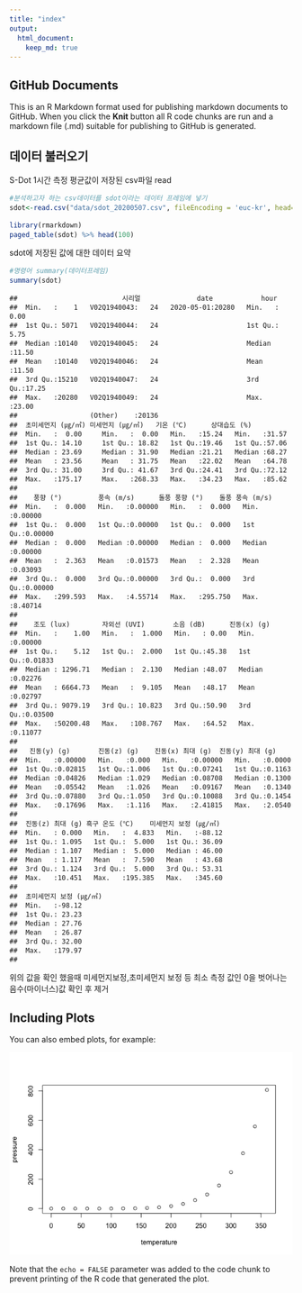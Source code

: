 ```yaml
---
title: "index"
output: 
  html_document:
    keep_md: true
---
```





## GitHub Documents

This is an R Markdown format used for publishing markdown documents to GitHub. When you click the **Knit** button all R code chunks are run and a markdown file (.md) suitable for publishing to GitHub is generated.

## 데이터 불러오기

S-Dot 1시간 측정 평균값이 저장된 csv파일 read

```r
#분석하고자 하는 csv데이터를 sdot이라는 데이터 프레임에 넣기 
sdot<-read.csv("data/sdot_20200507.csv", fileEncoding = 'euc-kr', head=TRUE, check.names=FALSE) 
```



```r
library(rmarkdown)
paged_table(sdot) %>% head(100)
```

<div data-pagedtable="false">
  <script data-pagedtable-source type="application/json">
{"columns":[{"label":[""],"name":["_rn_"],"type":[""],"align":["left"]},{"label":[""],"name":[1],"type":["int"],"align":["right"]},{"label":["시리얼"],"name":[2],"type":["fctr"],"align":["left"]},{"label":["date"],"name":[3],"type":["fctr"],"align":["left"]},{"label":["hour"],"name":[4],"type":["int"],"align":["right"]},{"label":["초미세먼지 (㎍/㎥)"],"name":[5],"type":["dbl"],"align":["right"]},{"label":["미세먼지 (㎍/㎥)"],"name":[6],"type":["dbl"],"align":["right"]},{"label":["기온 (℃)"],"name":[7],"type":["dbl"],"align":["right"]},{"label":["상대습도 (%)"],"name":[8],"type":["dbl"],"align":["right"]},{"label":["풍향 (°)"],"name":[9],"type":["dbl"],"align":["right"]},{"label":["풍속 (m/s)"],"name":[10],"type":["dbl"],"align":["right"]},{"label":["돌풍 풍향 (°)"],"name":[11],"type":["dbl"],"align":["right"]},{"label":["돌풍 풍속 (m/s)"],"name":[12],"type":["dbl"],"align":["right"]},{"label":["조도 (lux)"],"name":[13],"type":["dbl"],"align":["right"]},{"label":["자외선 (UVI)"],"name":[14],"type":["dbl"],"align":["right"]},{"label":["소음 (dB)"],"name":[15],"type":["dbl"],"align":["right"]},{"label":["진동(x) (g)"],"name":[16],"type":["dbl"],"align":["right"]},{"label":["진동(y) (g)"],"name":[17],"type":["dbl"],"align":["right"]},{"label":["진동(z) (g)"],"name":[18],"type":["dbl"],"align":["right"]},{"label":["진동(x) 최대 (g)"],"name":[19],"type":["dbl"],"align":["right"]},{"label":["진동(y) 최대 (g)"],"name":[20],"type":["dbl"],"align":["right"]},{"label":["진동(z) 최대 (g)"],"name":[21],"type":["dbl"],"align":["right"]},{"label":["흑구 온도 (℃)"],"name":[22],"type":["dbl"],"align":["right"]},{"label":["미세먼지 보정 (㎍/㎥)"],"name":[23],"type":["dbl"],"align":["right"]},{"label":["초미세먼지 보정 (㎍/㎥)"],"name":[24],"type":["dbl"],"align":["right"]}],"data":[{"1":"1","2":"V02Q1940043","3":"2020-05-01","4":"0","5":"7.90000000","6":"12.13333333","7":"19.39664","8":"70.70000","9":"0","10":"0","11":"0","12":"0","13":"2.000000","14":"2.000000","15":"43.86667","16":"0.01100000","17":"0.04700000","18":"1.0283333","19":"0.07466667","20":"0.11833333","21":"1.097667","22":"5","23":"24.26666667","24":"15.80000000","_rn_":"1"},{"1":"2","2":"V02Q1940043","3":"2020-05-01","4":"1","5":"9.42857143","6":"13.96428571","7":"19.23566","8":"71.64286","9":"0","10":"0","11":"0","12":"0","13":"2.000000","14":"2.000000","15":"43.75000","16":"0.01142857","17":"0.04571429","18":"1.0289286","19":"0.07035714","20":"0.11321429","21":"1.095714","22":"5","23":"27.92857143","24":"18.85714286","_rn_":"2"},{"1":"3","2":"V02Q1940043","3":"2020-05-01","4":"2","5":"9.16666667","6":"13.91666667","7":"18.87496","8":"72.87500","9":"0","10":"0","11":"0","12":"0","13":"2.000000","14":"2.000000","15":"43.87500","16":"0.01166667","17":"0.04625000","18":"1.0283333","19":"0.07083333","20":"0.11416667","21":"1.090000","22":"5","23":"27.83333333","24":"18.33333333","_rn_":"3"},{"1":"4","2":"V02Q1940043","3":"2020-05-01","4":"3","5":"8.25925926","6":"12.18518519","7":"18.99256","8":"72.51852","9":"0","10":"0","11":"0","12":"0","13":"2.000000","14":"2.000000","15":"43.62963","16":"0.01296296","17":"0.04555556","18":"1.0274074","19":"0.07185185","20":"0.11037037","21":"1.096667","22":"5","23":"24.37037037","24":"16.51851852","_rn_":"4"},{"1":"5","2":"V02Q1940043","3":"2020-05-01","4":"4","5":"8.70833333","6":"13.00000000","7":"19.07076","8":"72.00000","9":"0","10":"0","11":"0","12":"0","13":"2.000000","14":"2.000000","15":"43.87500","16":"0.01083333","17":"0.04416667","18":"1.0254167","19":"0.07000000","20":"0.10416667","21":"1.093750","22":"5","23":"26.00000000","24":"17.41666667","_rn_":"5"},{"1":"6","2":"V02Q1940043","3":"2020-05-01","4":"5","5":"8.96000000","6":"13.28000000","7":"17.53595","8":"67.00000","9":"0","10":"0","11":"0","12":"0","13":"35.240000","14":"2.000000","15":"40.72000","16":"0.01000000","17":"0.04160000","18":"0.9456000","19":"0.06360000","20":"0.09800000","21":"1.007200","22":"5","23":"26.56000000","24":"17.92000000","_rn_":"6"},{"1":"7","2":"V02Q1940043","3":"2020-05-01","4":"6","5":"8.65217391","6":"13.26086957","7":"19.16950","8":"73.04348","9":"0","10":"0","11":"0","12":"0","13":"968.000000","14":"2.000000","15":"44.91304","16":"0.01130435","17":"0.04652174","18":"1.0282609","19":"0.07521739","20":"0.10695652","21":"1.097826","22":"5","23":"26.52173913","24":"17.30434783","_rn_":"7"},{"1":"8","2":"V02Q1940043","3":"2020-05-01","4":"7","5":"8.82608696","6":"13.65217391","7":"19.39994","8":"73.13043","9":"0","10":"0","11":"0","12":"0","13":"2964.260870","14":"3.217391","15":"44.60870","16":"0.01086957","17":"0.04782609","18":"1.0291304","19":"0.07565217","20":"0.10478261","21":"1.094783","22":"5","23":"27.30434783","24":"17.65217391","_rn_":"8"},{"1":"9","2":"V02Q1940043","3":"2020-05-01","4":"8","5":"9.12000000","6":"14.04000000","7":"20.27196","8":"69.80000","9":"0","10":"0","11":"0","12":"0","13":"4823.880000","14":"5.040000","15":"44.68000","16":"0.01160000","17":"0.04600000","18":"1.0268000","19":"0.07560000","20":"0.10640000","21":"1.097200","22":"5","23":"28.08000000","24":"18.24000000","_rn_":"9"},{"1":"10","2":"V02Q1940043","3":"2020-05-01","4":"9","5":"10.14285714","6":"15.75000000","7":"21.27496","8":"65.39286","9":"0","10":"0","11":"0","12":"0","13":"7086.500000","14":"8.214286","15":"44.60714","16":"0.01107143","17":"0.04928571","18":"1.0267857","19":"0.06535714","20":"0.10750000","21":"1.092857","22":"5","23":"31.50000000","24":"20.28571429","_rn_":"10"},{"1":"11","2":"V02Q1940043","3":"2020-05-01","4":"10","5":"10.64285714","6":"17.21428571","7":"22.20713","8":"62.14286","9":"0","10":"0","11":"0","12":"0","13":"7996.642857","14":"10.428571","15":"44.53571","16":"0.01035714","17":"0.05035714","18":"1.0278571","19":"0.06464286","20":"0.11071429","21":"1.093571","22":"5","23":"34.42857143","24":"21.28571429","_rn_":"11"},{"1":"12","2":"V02Q1940043","3":"2020-05-01","4":"11","5":"10.50000000","6":"16.70833333","7":"23.25829","8":"58.83333","9":"0","10":"0","11":"0","12":"0","13":"11647.166667","14":"15.333333","15":"43.33333","16":"0.01000000","17":"0.04791667","18":"0.9854167","19":"0.06041667","20":"0.10166667","21":"1.048333","22":"5","23":"33.41666667","24":"21.00000000","_rn_":"12"},{"1":"13","2":"V02Q1940043","3":"2020-05-01","4":"12","5":"10.70833333","6":"17.79166667","7":"25.97911","8":"51.12500","9":"0","10":"0","11":"0","12":"0","13":"28749.916667","14":"31.416667","15":"44.62500","16":"0.01000000","17":"0.05333333","18":"1.0229167","19":"0.06291667","20":"0.10666667","21":"1.089583","22":"5","23":"35.58333333","24":"21.41666667","_rn_":"13"},{"1":"14","2":"V02Q1940043","3":"2020-05-01","4":"13","5":"9.76000000","6":"17.20000000","7":"28.11196","8":"46.80000","9":"0","10":"0","11":"0","12":"0","13":"38630.960000","14":"34.600000","15":"48.04000","16":"0.01520000","17":"0.05320000","18":"1.0212000","19":"0.07600000","20":"0.11760000","21":"1.088000","22":"5","23":"34.40000000","24":"19.52000000","_rn_":"14"},{"1":"15","2":"V02Q1940043","3":"2020-05-01","4":"14","5":"8.07142857","6":"14.60714286","7":"28.82496","8":"46.03571","9":"0","10":"0","11":"0","12":"0","13":"30213.571429","14":"32.357143","15":"48.39286","16":"0.01321429","17":"0.05428571","18":"1.0214286","19":"0.07178571","20":"0.10892857","21":"1.092500","22":"5","23":"29.21428571","24":"16.14285714","_rn_":"15"},{"1":"16","2":"V02Q1940043","3":"2020-05-01","4":"15","5":"8.58333333","6":"15.37500000","7":"28.65412","8":"47.37500","9":"0","10":"0","11":"0","12":"0","13":"17336.125000","14":"19.333333","15":"48.29167","16":"0.01375000","17":"0.05416667","18":"1.0204167","19":"0.07083333","20":"0.11541667","21":"1.097500","22":"5","23":"30.75000000","24":"17.16666667","_rn_":"16"},{"1":"17","2":"V02Q1940043","3":"2020-05-01","4":"16","5":"9.30769231","6":"16.34615385","7":"28.19995","8":"48.96154","9":"0","10":"0","11":"0","12":"0","13":"11552.192308","14":"11.384615","15":"47.92308","16":"0.01269231","17":"0.05115385","18":"1.0203846","19":"0.07192308","20":"0.10692308","21":"1.096154","22":"5","23":"32.69230769","24":"18.61538462","_rn_":"17"},{"1":"18","2":"V02Q1940043","3":"2020-05-01","4":"17","5":"8.96428571","6":"15.60714286","7":"24.07496","8":"52.10714","9":"0","10":"0","11":"0","12":"0","13":"3927.571429","14":"4.500000","15":"44.64286","16":"0.01607143","17":"0.04928571","18":"0.9507143","19":"0.06678571","20":"0.11285714","21":"1.011786","22":"5","23":"31.21428571","24":"17.92857143","_rn_":"18"},{"1":"19","2":"V02Q1940043","3":"2020-05-01","4":"18","5":"9.11538462","6":"15.30769231","7":"23.72303","8":"64.65385","9":"0","10":"0","11":"0","12":"0","13":"1668.846154","14":"2.346154","15":"48.42308","16":"0.01346154","17":"0.05000000","18":"1.0238462","19":"0.07692308","20":"0.11461538","21":"1.101154","22":"5","23":"30.61538462","24":"18.23076923","_rn_":"19"},{"1":"20","2":"V02Q1940043","3":"2020-05-01","4":"19","5":"8.72000000","6":"13.52000000","7":"22.20797","8":"69.68000","9":"0","10":"0","11":"0","12":"0","13":"160.600000","14":"2.000000","15":"48.60000","16":"0.01400000","17":"0.04920000","18":"1.0252000","19":"0.07160000","20":"0.11000000","21":"1.095600","22":"5","23":"27.04000000","24":"17.44000000","_rn_":"20"},{"1":"21","2":"V02Q1940043","3":"2020-05-01","4":"20","5":"8.48000000","6":"12.88000000","7":"21.60396","8":"72.24000","9":"0","10":"0","11":"0","12":"0","13":"2.000000","14":"2.000000","15":"45.48000","16":"0.01160000","17":"0.04800000","18":"1.0260000","19":"0.07120000","20":"0.11120000","21":"1.100000","22":"5","23":"25.76000000","24":"16.96000000","_rn_":"21"},{"1":"22","2":"V02Q1940043","3":"2020-05-01","4":"21","5":"9.22727273","6":"13.81818182","7":"21.29538","8":"74.13636","9":"0","10":"0","11":"0","12":"0","13":"2.000000","14":"2.000000","15":"45.90909","16":"0.01000000","17":"0.04909091","18":"1.0272727","19":"0.06954545","20":"0.10636364","21":"1.096818","22":"5","23":"27.63636364","24":"18.45454545","_rn_":"22"},{"1":"23","2":"V02Q1940043","3":"2020-05-01","4":"22","5":"10.34615385","6":"15.34615385","7":"20.93453","8":"76.03846","9":"0","10":"0","11":"0","12":"0","13":"2.000000","14":"2.000000","15":"45.15385","16":"0.01038462","17":"0.04692308","18":"1.0238462","19":"0.07192308","20":"0.10346154","21":"1.097692","22":"5","23":"30.69230769","24":"20.69230769","_rn_":"23"},{"1":"24","2":"V02Q1940043","3":"2020-05-01","4":"23","5":"12.86956522","6":"19.21739130","7":"20.89562","8":"75.78261","9":"0","10":"0","11":"0","12":"0","13":"2.000000","14":"2.000000","15":"44.47826","16":"0.01000000","17":"0.04739130","18":"1.0265217","19":"0.06608696","20":"0.11130435","21":"1.095217","22":"5","23":"38.43478261","24":"25.73913043","_rn_":"24"},{"1":"25","2":"V02Q1940044","3":"2020-05-01","4":"0","5":"10.26923077","6":"12.57692308","7":"19.42691","8":"70.50000","9":"0","10":"0","11":"0","12":"0","13":"9.769231","14":"2.000000","15":"50.11538","16":"0.02000000","17":"0.04461538","18":"1.0288462","19":"0.07769231","20":"0.10307692","21":"1.116154","22":"5","23":"12.57692308","24":"10.26923077","_rn_":"25"},{"1":"26","2":"V02Q1940044","3":"2020-05-01","4":"1","5":"13.24000000","6":"16.36000000","7":"19.29598","8":"71.00000","9":"0","10":"0","11":"0","12":"0","13":"9.000000","14":"2.000000","15":"49.48000","16":"0.02000000","17":"0.04640000","18":"1.0296000","19":"0.08240000","20":"0.11520000","21":"1.119600","22":"5","23":"16.36000000","24":"13.24000000","_rn_":"26"},{"1":"27","2":"V02Q1940044","3":"2020-05-01","4":"2","5":"11.52000000","6":"13.96000000","7":"18.74795","8":"72.60000","9":"0","10":"0","11":"0","12":"0","13":"9.000000","14":"2.000000","15":"49.16000","16":"0.02000000","17":"0.04560000","18":"1.0292000","19":"0.08280000","20":"0.10680000","21":"1.110800","22":"5","23":"13.96000000","24":"11.52000000","_rn_":"27"},{"1":"28","2":"V02Q1940044","3":"2020-05-01","4":"3","5":"10.64285714","6":"12.89285714","7":"19.02496","8":"71.75000","9":"0","10":"0","11":"0","12":"0","13":"9.000000","14":"2.000000","15":"48.10714","16":"0.02000000","17":"0.04500000","18":"1.0289286","19":"0.07892857","20":"0.10321429","21":"1.118929","22":"5","23":"12.89285714","24":"10.64285714","_rn_":"28"},{"1":"29","2":"V02Q1940044","3":"2020-05-01","4":"4","5":"11.35714286","6":"13.71428571","7":"19.34283","8":"70.78571","9":"0","10":"0","11":"0","12":"0","13":"9.000000","14":"2.000000","15":"49.28571","16":"0.02000000","17":"0.04678571","18":"1.0282143","19":"0.07750000","20":"0.11500000","21":"1.122500","22":"5","23":"13.71428571","24":"11.35714286","_rn_":"29"},{"1":"30","2":"V02Q1940044","3":"2020-05-01","4":"5","5":"12.10000000","6":"15.00000000","7":"19.31661","8":"71.20000","9":"0","10":"0","11":"0","12":"0","13":"50.666667","14":"2.000000","15":"48.16667","16":"0.02000000","17":"0.04566667","18":"1.0276667","19":"0.08300000","20":"0.10933333","21":"1.128667","22":"5","23":"15.00000000","24":"12.10000000","_rn_":"30"},{"1":"31","2":"V02Q1940044","3":"2020-05-01","4":"6","5":"11.00000000","6":"13.37037037","7":"19.37775","8":"71.62963","9":"0","10":"0","11":"0","12":"0","13":"1351.666667","14":"2.111111","15":"48.66667","16":"0.02000000","17":"0.04703704","18":"1.0300000","19":"0.07740741","20":"0.10666667","21":"1.112963","22":"5","23":"13.37037037","24":"11.00000000","_rn_":"31"},{"1":"32","2":"V02Q1940044","3":"2020-05-01","4":"7","5":"10.56521739","6":"13.21739130","7":"19.65212","8":"71.43478","9":"0","10":"0","11":"0","12":"0","13":"3978.869565","14":"3.565217","15":"49.21739","16":"0.02000000","17":"0.04782609","18":"1.0260870","19":"0.07695652","20":"0.11478261","21":"1.119565","22":"5","23":"13.21739130","24":"10.56521739","_rn_":"32"},{"1":"33","2":"V02Q1940044","3":"2020-05-01","4":"8","5":"11.23076923","6":"13.73076923","7":"20.24610","8":"69.34615","9":"0","10":"0","11":"0","12":"0","13":"6349.807692","14":"5.615385","15":"49.38462","16":"0.01961538","17":"0.04884615","18":"1.0265385","19":"0.07346154","20":"0.10769231","21":"1.106154","22":"5","23":"13.73076923","24":"11.23076923","_rn_":"33"},{"1":"34","2":"V02Q1940044","3":"2020-05-01","4":"9","5":"12.81481481","6":"16.18518519","7":"21.21479","8":"64.66667","9":"0","10":"0","11":"0","12":"0","13":"9551.629630","14":"9.740741","15":"50.07407","16":"0.01962963","17":"0.04740741","18":"1.0229630","19":"0.07962963","20":"0.11111111","21":"1.106296","22":"5","23":"16.18518519","24":"12.81481481","_rn_":"34"},{"1":"35","2":"V02Q1940044","3":"2020-05-01","4":"10","5":"13.47619048","6":"16.80952381","7":"22.29996","8":"61.28571","9":"0","10":"0","11":"0","12":"0","13":"11320.476190","14":"12.761905","15":"51.28571","16":"0.01952381","17":"0.04619048","18":"1.0223810","19":"0.07380952","20":"0.10666667","21":"1.103810","22":"5","23":"16.80952381","24":"13.47619048","_rn_":"35"},{"1":"36","2":"V02Q1940044","3":"2020-05-01","4":"11","5":"12.95454545","6":"16.31818182","7":"23.44543","8":"57.63636","9":"0","10":"0","11":"0","12":"0","13":"16130.545455","14":"19.681818","15":"51.04545","16":"0.01954545","17":"0.04818182","18":"1.0218182","19":"0.07318182","20":"0.10727273","21":"1.120000","22":"5","23":"16.31818182","24":"12.95454545","_rn_":"36"},{"1":"37","2":"V02Q1940044","3":"2020-05-01","4":"12","5":"13.15384615","6":"16.92307692","7":"25.00765","8":"53.30769","9":"0","10":"0","11":"0","12":"0","13":"24890.384615","14":"31.615385","15":"51.61538","16":"0.01846154","17":"0.05000000","18":"1.0200000","19":"0.07230769","20":"0.10461538","21":"1.123077","22":"5","23":"16.92307692","24":"13.15384615","_rn_":"37"},{"1":"38","2":"V02Q1940044","3":"2020-05-01","4":"13","5":"13.04000000","6":"17.20000000","7":"26.83994","8":"49.80000","9":"0","10":"0","11":"0","12":"0","13":"19414.920000","14":"27.440000","15":"51.12000","16":"0.01800000","17":"0.05000000","18":"1.0192000","19":"0.07320000","20":"0.10440000","21":"1.106000","22":"5","23":"17.20000000","24":"13.04000000","_rn_":"38"},{"1":"39","2":"V02Q1940044","3":"2020-05-01","4":"14","5":"12.13636364","6":"16.22727273","7":"26.83631","8":"51.13636","9":"0","10":"0","11":"0","12":"0","13":"9609.409091","14":"16.590909","15":"52.54545","16":"0.01772727","17":"0.04909091","18":"1.0200000","19":"0.07136364","20":"0.11272727","21":"1.116818","22":"5","23":"16.22727273","24":"12.13636364","_rn_":"39"},{"1":"40","2":"V02Q1940044","3":"2020-05-01","4":"15","5":"11.89473684","6":"15.68421053","7":"26.33154","8":"53.73684","9":"0","10":"0","11":"0","12":"0","13":"7594.105263","14":"11.894737","15":"51.57895","16":"0.01842105","17":"0.04789474","18":"1.0210526","19":"0.07210526","20":"0.10315789","21":"1.123684","22":"5","23":"15.68421053","24":"11.89473684","_rn_":"40"},{"1":"41","2":"V02Q1940044","3":"2020-05-01","4":"16","5":"12.76923077","6":"16.84615385","7":"24.93073","8":"53.07692","9":"0","10":"0","11":"0","12":"0","13":"5960.961538","14":"8.000000","15":"49.42308","16":"0.01846154","17":"0.04346154","18":"0.9803846","19":"0.06500000","20":"0.10423077","21":"1.061923","22":"5","23":"16.84615385","24":"12.76923077","_rn_":"41"},{"1":"42","2":"V02Q1940044","3":"2020-05-01","4":"17","5":"11.86206897","6":"15.65517241","7":"25.17582","8":"58.37931","9":"0","10":"0","11":"0","12":"0","13":"4473.620690","14":"4.724138","15":"51.13793","16":"0.01862069","17":"0.04586207","18":"1.0206897","19":"0.06896552","20":"0.10344828","21":"1.118966","22":"5","23":"15.65517241","24":"11.86206897","_rn_":"42"},{"1":"43","2":"V02Q1940044","3":"2020-05-01","4":"18","5":"12.44000000","6":"15.64000000","7":"23.65197","8":"64.56000","9":"0","10":"0","11":"0","12":"0","13":"2024.480000","14":"2.320000","15":"51.80000","16":"0.01960000","17":"0.04680000","18":"1.0252000","19":"0.07840000","20":"0.10320000","21":"1.106400","22":"5","23":"15.64000000","24":"12.44000000","_rn_":"43"},{"1":"44","2":"V02Q1940044","3":"2020-05-01","4":"19","5":"11.57692308","6":"14.50000000","7":"22.29610","8":"69.00000","9":"0","10":"0","11":"0","12":"0","13":"185.807692","14":"2.000000","15":"51.46154","16":"0.02000000","17":"0.04653846","18":"1.0223077","19":"0.07653846","20":"0.11615385","21":"1.104615","22":"5","23":"14.50000000","24":"11.57692308","_rn_":"44"},{"1":"45","2":"V02Q1940044","3":"2020-05-01","4":"20","5":"10.82142857","6":"13.14285714","7":"21.55353","8":"72.25000","9":"0","10":"0","11":"0","12":"0","13":"12.000000","14":"2.000000","15":"50.21429","16":"0.01964286","17":"0.04892857","18":"1.0253571","19":"0.07821429","20":"0.11178571","21":"1.114286","22":"5","23":"13.14285714","24":"10.82142857","_rn_":"45"},{"1":"46","2":"V02Q1940044","3":"2020-05-01","4":"21","5":"11.78260870","6":"14.30434783","7":"21.29560","8":"73.86957","9":"0","10":"0","11":"0","12":"0","13":"10.956522","14":"2.000000","15":"48.69565","16":"0.02000000","17":"0.04826087","18":"1.0234783","19":"0.08000000","20":"0.10217391","21":"1.108696","22":"5","23":"14.30434783","24":"11.78260870","_rn_":"46"},{"1":"47","2":"V02Q1940044","3":"2020-05-01","4":"22","5":"13.03703704","6":"15.77777778","7":"21.02960","8":"75.18519","9":"0","10":"0","11":"0","12":"0","13":"10.518519","14":"2.000000","15":"48.37037","16":"0.02000000","17":"0.04814815","18":"1.0248148","19":"0.07814815","20":"0.10037037","21":"1.119259","22":"5","23":"15.77777778","24":"13.03703704","_rn_":"47"},{"1":"48","2":"V02Q1940044","3":"2020-05-01","4":"23","5":"16.46153846","6":"19.69230769","7":"20.84228","8":"75.53846","9":"0","10":"0","11":"0","12":"0","13":"9.269231","14":"2.000000","15":"49.19231","16":"0.02000000","17":"0.04884615","18":"1.0250000","19":"0.08615385","20":"0.09846154","21":"1.118462","22":"5","23":"19.69230769","24":"16.46153846","_rn_":"48"},{"1":"49","2":"V02Q1940045","3":"2020-05-01","4":"0","5":"10.57142857","6":"15.28571429","7":"18.86780","8":"72.96429","9":"0","10":"0","11":"0","12":"0","13":"2.178571","14":"2.000000","15":"51.67857","16":"0.04035714","17":"0.06821429","18":"1.0017857","19":"0.11214286","20":"0.13785714","21":"1.091071","22":"5","23":"15.28571429","24":"10.57142857","_rn_":"49"},{"1":"50","2":"V02Q1940045","3":"2020-05-01","4":"1","5":"12.85000000","6":"17.75000000","7":"18.88497","8":"72.90000","9":"0","10":"0","11":"0","12":"0","13":"2.000000","14":"2.000000","15":"50.85000","16":"0.03950000","17":"0.06900000","18":"1.0005000","19":"0.10550000","20":"0.14150000","21":"1.081000","22":"5","23":"17.75000000","24":"12.85000000","_rn_":"50"},{"1":"51","2":"V02Q1940045","3":"2020-05-01","4":"2","5":"12.32000000","6":"17.16000000","7":"18.51598","8":"74.00000","9":"0","10":"0","11":"0","12":"0","13":"2.000000","14":"2.000000","15":"49.84000","16":"0.04040000","17":"0.06920000","18":"1.0024000","19":"0.11200000","20":"0.14160000","21":"1.074800","22":"5","23":"17.16000000","24":"12.32000000","_rn_":"51"},{"1":"52","2":"V02Q1940045","3":"2020-05-01","4":"3","5":"11.03703704","6":"15.22222222","7":"17.97774","8":"70.70370","9":"0","10":"0","11":"0","12":"0","13":"1.962963","14":"2.000000","15":"48.40741","16":"0.03888889","17":"0.06629630","18":"0.9640741","19":"0.11370370","20":"0.13518519","21":"1.060000","22":"5","23":"-21.77777778","24":"-25.96296296","_rn_":"52"},{"1":"53","2":"V02Q1940045","3":"2020-05-01","4":"4","5":"11.84000000","6":"16.40000000","7":"18.70798","8":"73.40000","9":"0","10":"0","11":"0","12":"0","13":"2.000000","14":"2.000000","15":"50.24000","16":"0.04000000","17":"0.06920000","18":"1.0016000","19":"0.11520000","20":"0.14280000","21":"1.078400","22":"5","23":"16.40000000","24":"11.84000000","_rn_":"53"},{"1":"54","2":"V02Q1940045","3":"2020-05-01","4":"5","5":"12.12000000","6":"16.88000000","7":"19.09998","8":"72.52000","9":"0","10":"0","11":"0","12":"0","13":"39.760000","14":"2.000000","15":"51.64000","16":"0.03960000","17":"0.06960000","18":"1.0000000","19":"0.11240000","20":"0.13880000","21":"1.078400","22":"5","23":"16.88000000","24":"12.12000000","_rn_":"54"},{"1":"55","2":"V02Q1940045","3":"2020-05-01","4":"6","5":"15.17391304","6":"22.43478261","7":"19.28255","8":"72.56522","9":"0","10":"0","11":"0","12":"0","13":"1284.347826","14":"2.130435","15":"53.21739","16":"0.04000000","17":"0.07000000","18":"1.0013043","19":"0.10608696","20":"0.13869565","21":"1.091304","22":"5","23":"22.43478261","24":"15.17391304","_rn_":"55"},{"1":"56","2":"V02Q1940045","3":"2020-05-01","4":"7","5":"12.66666667","6":"18.12500000","7":"19.43332","8":"72.75000","9":"0","10":"0","11":"0","12":"0","13":"3191.250000","14":"3.291667","15":"53.50000","16":"0.04041667","17":"0.07000000","18":"0.9995833","19":"0.10625000","20":"0.13916667","21":"1.087917","22":"5","23":"18.12500000","24":"12.66666667","_rn_":"56"},{"1":"57","2":"V02Q1940045","3":"2020-05-01","4":"8","5":"13.66666667","6":"20.11111111","7":"20.08329","8":"70.05556","9":"0","10":"0","11":"0","12":"0","13":"5743.611111","14":"5.944444","15":"53.83333","16":"0.04000000","17":"0.07000000","18":"0.9983333","19":"0.10388889","20":"0.14055556","21":"1.070556","22":"5","23":"20.11111111","24":"13.66666667","_rn_":"57"},{"1":"58","2":"V02Q1940045","3":"2020-05-01","4":"9","5":"13.81818182","6":"20.18181818","7":"20.42724","8":"68.50000","9":"0","10":"0","11":"0","12":"0","13":"9019.363636","14":"10.272727","15":"54.45455","16":"0.04000000","17":"0.06681818","18":"0.9981818","19":"0.09954545","20":"0.13681818","21":"1.086818","22":"5","23":"20.18181818","24":"13.81818182","_rn_":"58"},{"1":"59","2":"V02Q1940045","3":"2020-05-01","4":"10","5":"13.91666667","6":"21.00000000","7":"21.36664","8":"65.16667","9":"0","10":"0","11":"0","12":"0","13":"10413.583333","14":"13.541667","15":"54.41667","16":"0.04000000","17":"0.06541667","18":"0.9954167","19":"0.09666667","20":"0.14083333","21":"1.083750","22":"5","23":"21.00000000","24":"13.91666667","_rn_":"59"},{"1":"60","2":"V02Q1940045","3":"2020-05-01","4":"11","5":"13.69230769","6":"20.19230769","7":"22.53457","8":"61.30769","9":"0","10":"0","11":"0","12":"0","13":"19154.346154","14":"24.576923","15":"54.38462","16":"0.03769231","17":"0.06346154","18":"0.9892308","19":"0.09076923","20":"0.13769231","21":"1.084231","22":"5","23":"20.19230769","24":"13.69230769","_rn_":"60"},{"1":"61","2":"V02Q1940045","3":"2020-05-01","4":"12","5":"13.96000000","6":"21.60000000","7":"25.04395","8":"53.68000","9":"0","10":"0","11":"0","12":"0","13":"38372.880000","14":"42.400000","15":"53.64000","16":"0.03240000","17":"0.07600000","18":"0.9836000","19":"0.09120000","20":"0.13920000","21":"1.062000","22":"5","23":"21.60000000","24":"13.96000000","_rn_":"61"},{"1":"62","2":"V02Q1940045","3":"2020-05-01","4":"13","5":"11.72727273","6":"19.36363636","7":"26.34541","8":"51.81818","9":"0","10":"0","11":"0","12":"0","13":"30193.409091","14":"38.136364","15":"54.04545","16":"0.03090909","17":"0.08000000","18":"0.9822727","19":"0.09227273","20":"0.13954545","21":"1.088636","22":"5","23":"19.36363636","24":"11.72727273","_rn_":"62"},{"1":"63","2":"V02Q1940045","3":"2020-05-01","4":"14","5":"10.38095238","6":"17.09523810","7":"26.57139","8":"51.95238","9":"0","10":"0","11":"0","12":"0","13":"19030.761905","14":"29.190476","15":"54.38095","16":"0.03095238","17":"0.08000000","18":"0.9800000","19":"0.08952381","20":"0.14285714","21":"1.072381","22":"5","23":"17.09523810","24":"10.38095238","_rn_":"63"},{"1":"64","2":"V02Q1940045","3":"2020-05-01","4":"15","5":"10.34482759","6":"16.82758621","7":"25.08618","8":"53.03448","9":"0","10":"0","11":"0","12":"0","13":"26275.034483","14":"28.655172","15":"54.31034","16":"0.03344828","17":"0.08000000","18":"0.9827586","19":"0.13413793","20":"0.14310345","21":"1.067586","22":"5","23":"-17.62068966","24":"-24.10344828","_rn_":"64"},{"1":"65","2":"V02Q1940045","3":"2020-05-01","4":"16","5":"11.32000000","6":"18.04000000","7":"25.87596","8":"55.76000","9":"0","10":"0","11":"0","12":"0","13":"16615.800000","14":"17.480000","15":"54.36000","16":"0.03560000","17":"0.08040000","18":"0.9860000","19":"0.09400000","20":"0.14440000","21":"1.075600","22":"5","23":"18.04000000","24":"11.32000000","_rn_":"65"},{"1":"66","2":"V02Q1940045","3":"2020-05-01","4":"17","5":"11.54166667","6":"17.95833333","7":"24.77078","8":"60.04167","9":"0","10":"0","11":"0","12":"0","13":"8702.083333","14":"8.333333","15":"54.58333","16":"0.03833333","17":"0.07458333","18":"0.9891667","19":"0.10833333","20":"0.14250000","21":"1.098333","22":"5","23":"17.95833333","24":"11.54166667","_rn_":"66"},{"1":"67","2":"V02Q1940045","3":"2020-05-01","4":"18","5":"11.56000000","6":"17.00000000","7":"22.83196","8":"67.84000","9":"0","10":"0","11":"0","12":"0","13":"2525.960000","14":"2.720000","15":"54.44000","16":"0.04000000","17":"0.06320000","18":"0.9964000","19":"0.09920000","20":"0.13840000","21":"1.089200","22":"5","23":"17.00000000","24":"11.56000000","_rn_":"67"},{"1":"68","2":"V02Q1940045","3":"2020-05-01","4":"19","5":"11.78571429","6":"17.25000000","7":"21.46424","8":"72.39286","9":"0","10":"0","11":"0","12":"0","13":"203.142857","14":"2.000000","15":"53.82143","16":"0.04071429","17":"0.06500000","18":"0.9996429","19":"0.10714286","20":"0.13821429","21":"1.081429","22":"5","23":"17.25000000","24":"11.78571429","_rn_":"68"},{"1":"69","2":"V02Q1940045","3":"2020-05-01","4":"20","5":"11.35714286","6":"16.14285714","7":"20.71782","8":"76.17857","9":"0","10":"0","11":"0","12":"0","13":"23.000000","14":"2.000000","15":"53.50000","16":"0.04035714","17":"0.06928571","18":"1.0017857","19":"0.10750000","20":"0.14107143","21":"1.091786","22":"5","23":"16.14285714","24":"11.35714286","_rn_":"69"},{"1":"70","2":"V02Q1940045","3":"2020-05-01","4":"21","5":"12.79166667","6":"17.66666667","7":"20.57913","8":"77.12500","9":"0","10":"0","11":"0","12":"0","13":"23.166667","14":"2.000000","15":"53.41667","16":"0.04125000","17":"0.07000000","18":"1.0020833","19":"0.10666667","20":"0.14041667","21":"1.090833","22":"5","23":"17.66666667","24":"12.79166667","_rn_":"70"},{"1":"71","2":"V02Q1940045","3":"2020-05-01","4":"22","5":"15.10714286","6":"21.17857143","7":"20.09641","8":"79.35714","9":"0","10":"0","11":"0","12":"0","13":"17.428571","14":"2.000000","15":"52.85714","16":"0.04071429","17":"0.06964286","18":"1.0042857","19":"0.11392857","20":"0.13964286","21":"1.098214","22":"5","23":"21.17857143","24":"15.10714286","_rn_":"71"},{"1":"72","2":"V02Q1940045","3":"2020-05-01","4":"23","5":"18.88461538","6":"25.92307692","7":"20.07305","8":"79.19231","9":"0","10":"0","11":"0","12":"0","13":"9.230769","14":"2.000000","15":"52.34615","16":"0.04076923","17":"0.07000000","18":"1.0026923","19":"0.11269231","20":"0.14384615","21":"1.101154","22":"5","23":"25.92307692","24":"18.88461538","_rn_":"72"},{"1":"73","2":"V02Q1940046","3":"2020-05-01","4":"0","5":"0.00000000","6":"0.00000000","7":"18.94230","8":"72.30769","9":"0","10":"0","11":"0","12":"0","13":"2.000000","14":"2.000000","15":"39.96154","16":"0.01000000","17":"0.04038462","18":"1.0280769","19":"0.05769231","20":"0.11307692","21":"1.101923","22":"5","23":"0.00000000","24":"0.00000000","_rn_":"73"},{"1":"74","2":"V02Q1940046","3":"2020-05-01","4":"1","5":"0.00000000","6":"0.00000000","7":"19.05765","8":"71.42308","9":"0","10":"0","11":"0","12":"0","13":"2.000000","14":"2.000000","15":"37.34615","16":"0.01000000","17":"0.04000000","18":"1.0250000","19":"0.05307692","20":"0.11730769","21":"1.096923","22":"5","23":"0.00000000","24":"0.00000000","_rn_":"74"},{"1":"75","2":"V02Q1940046","3":"2020-05-01","4":"2","5":"0.00000000","6":"0.00000000","7":"17.92373","8":"68.57143","9":"0","10":"0","11":"0","12":"0","13":"1.952381","14":"2.000000","15":"35.85714","16":"0.00952381","17":"0.03857143","18":"0.9766667","19":"0.05523810","20":"0.10952381","21":"1.049048","22":"5","23":"0.00000000","24":"0.00000000","_rn_":"75"},{"1":"76","2":"V02Q1940046","3":"2020-05-01","4":"3","5":"0.00000000","6":"0.00000000","7":"18.86920","8":"72.61538","9":"0","10":"0","11":"0","12":"0","13":"2.000000","14":"2.000000","15":"37.34615","16":"0.01000000","17":"0.04038462","18":"1.0257692","19":"0.05884615","20":"0.12961538","21":"1.109615","22":"5","23":"0.00000000","24":"0.00000000","_rn_":"76"},{"1":"77","2":"V02Q1940046","3":"2020-05-01","4":"4","5":"0.00000000","6":"0.03448276","7":"18.95170","8":"73.13793","9":"0","10":"0","11":"0","12":"0","13":"2.000000","14":"2.000000","15":"37.37931","16":"0.01000000","17":"0.04068966","18":"1.0234483","19":"0.05793103","20":"0.12344828","21":"1.100690","22":"5","23":"0.06896552","24":"0.00000000","_rn_":"77"},{"1":"78","2":"V02Q1940046","3":"2020-05-01","4":"5","5":"0.14285714","6":"0.32142857","7":"18.91785","8":"74.64286","9":"0","10":"0","11":"0","12":"0","13":"43.107143","14":"2.000000","15":"38.32143","16":"0.01035714","17":"0.04107143","18":"1.0246429","19":"0.06107143","20":"0.12000000","21":"1.095714","22":"5","23":"0.64285714","24":"0.28571429","_rn_":"78"},{"1":"79","2":"V02Q1940046","3":"2020-05-01","4":"6","5":"0.12500000","6":"0.33333333","7":"18.97083","8":"75.04167","9":"0","10":"0","11":"0","12":"0","13":"1045.250000","14":"2.125000","15":"39.08333","16":"0.01000000","17":"0.04000000","18":"1.0254167","19":"0.05666667","20":"0.12208333","21":"1.097500","22":"5","23":"0.66666667","24":"0.25000000","_rn_":"79"},{"1":"80","2":"V02Q1940046","3":"2020-05-01","4":"7","5":"0.26923077","6":"0.38461538","7":"19.39610","8":"73.42308","9":"0","10":"0","11":"0","12":"0","13":"3551.769231","14":"3.692308","15":"39.80769","16":"0.01038462","17":"0.04038462","18":"1.0230769","19":"0.05500000","20":"0.12692308","21":"1.098462","22":"5","23":"0.76923077","24":"0.53846154","_rn_":"80"},{"1":"81","2":"V02Q1940046","3":"2020-05-01","4":"8","5":"0.07407407","6":"0.48148148","7":"20.10367","8":"71.07407","9":"0","10":"0","11":"0","12":"0","13":"5386.481481","14":"5.666667","15":"40.92593","16":"0.01000000","17":"0.03888889","18":"1.0233333","19":"0.05814815","20":"0.12888889","21":"1.098519","22":"5","23":"0.96296296","24":"0.14814815","_rn_":"81"},{"1":"82","2":"V02Q1940046","3":"2020-05-01","4":"9","5":"0.08333333","6":"0.25000000","7":"20.77496","8":"68.04167","9":"0","10":"0","11":"0","12":"0","13":"7691.333333","14":"9.166667","15":"41.00000","16":"0.01000000","17":"0.03916667","18":"1.0250000","19":"0.05833333","20":"0.12041667","21":"1.095417","22":"5","23":"0.50000000","24":"0.16666667","_rn_":"82"},{"1":"83","2":"V02Q1940046","3":"2020-05-01","4":"10","5":"0.15384615","6":"0.26923077","7":"21.83458","8":"64.07692","9":"0","10":"0","11":"0","12":"0","13":"12050.730769","14":"15.346154","15":"40.26923","16":"0.01000000","17":"0.03807692","18":"1.0223077","19":"0.05461538","20":"0.12038462","21":"1.094231","22":"5","23":"0.53846154","24":"0.30769231","_rn_":"83"},{"1":"84","2":"V02Q1940046","3":"2020-05-01","4":"11","5":"0.07692308","6":"0.19230769","7":"23.07688","8":"60.07692","9":"0","10":"0","11":"0","12":"0","13":"18157.346154","14":"25.307692","15":"40.69231","16":"0.01038462","17":"0.03615385","18":"1.0211538","19":"0.05538462","20":"0.11923077","21":"1.090000","22":"5","23":"0.38461538","24":"0.15384615","_rn_":"84"},{"1":"85","2":"V02Q1940046","3":"2020-05-01","4":"12","5":"0.03846154","6":"0.15384615","7":"25.70381","8":"52.00000","9":"0","10":"0","11":"0","12":"0","13":"30994.730769","14":"46.307692","15":"41.26923","16":"0.01076923","17":"0.03653846","18":"1.0219231","19":"0.05230769","20":"0.11500000","21":"1.096538","22":"5","23":"0.30769231","24":"0.07692308","_rn_":"85"},{"1":"86","2":"V02Q1940046","3":"2020-05-01","4":"13","5":"0.00000000","6":"0.09523810","7":"25.65233","8":"53.76190","9":"0","10":"0","11":"0","12":"0","13":"16354.952381","14":"29.952381","15":"41.23810","16":"0.01000000","17":"0.03714286","18":"1.0214286","19":"0.05571429","20":"0.12285714","21":"1.103333","22":"5","23":"0.19047619","24":"0.00000000","_rn_":"86"},{"1":"87","2":"V02Q1940046","3":"2020-05-01","4":"14","5":"0.00000000","6":"0.00000000","7":"26.36108","8":"52.72222","9":"0","10":"0","11":"0","12":"0","13":"29980.777778","14":"38.944444","15":"41.44444","16":"0.01000000","17":"0.03722222","18":"1.0211111","19":"0.05222222","20":"0.11500000","21":"1.097778","22":"5","23":"0.00000000","24":"0.00000000","_rn_":"87"},{"1":"88","2":"V02Q1940046","3":"2020-05-01","4":"15","5":"0.06666667","6":"0.06666667","7":"26.52664","8":"53.13333","9":"0","10":"0","11":"0","12":"0","13":"23646.100000","14":"27.866667","15":"40.93333","16":"0.01000000","17":"0.03866667","18":"1.0213333","19":"0.05300000","20":"0.12466667","21":"1.100667","22":"5","23":"0.13333333","24":"0.13333333","_rn_":"88"},{"1":"89","2":"V02Q1940046","3":"2020-05-01","4":"16","5":"0.00000000","6":"0.03333333","7":"25.65996","8":"56.20000","9":"0","10":"0","11":"0","12":"0","13":"14160.133333","14":"15.133333","15":"41.43333","16":"0.01000000","17":"0.03966667","18":"1.0216667","19":"0.05200000","20":"0.11300000","21":"1.096000","22":"5","23":"0.06666667","24":"0.00000000","_rn_":"89"},{"1":"90","2":"V02Q1940046","3":"2020-05-01","4":"17","5":"0.00000000","6":"0.03846154","7":"24.16534","8":"62.15385","9":"0","10":"0","11":"0","12":"0","13":"4984.769231","14":"5.576923","15":"41.42308","16":"0.01000000","17":"0.03884615","18":"1.0203846","19":"0.05538462","20":"0.11538462","21":"1.094615","22":"5","23":"0.07692308","24":"0.00000000","_rn_":"90"},{"1":"91","2":"V02Q1940046","3":"2020-05-01","4":"18","5":"0.00000000","6":"0.04347826","7":"22.89127","8":"67.34783","9":"0","10":"0","11":"0","12":"0","13":"2076.347826","14":"2.608696","15":"41.43478","16":"0.01000000","17":"0.03913043","18":"1.0204348","19":"0.06000000","20":"0.10956522","21":"1.093913","22":"5","23":"0.08695652","24":"0.00000000","_rn_":"91"},{"1":"92","2":"V02Q1940046","3":"2020-05-01","4":"19","5":"0.00000000","6":"0.00000000","7":"21.61247","8":"71.66667","9":"0","10":"0","11":"0","12":"0","13":"167.125000","14":"2.000000","15":"41.08333","16":"0.01000000","17":"0.03875000","18":"1.0212500","19":"0.05916667","20":"0.11250000","21":"1.094167","22":"5","23":"0.00000000","24":"0.00000000","_rn_":"92"},{"1":"93","2":"V02Q1940046","3":"2020-05-01","4":"20","5":"0.00000000","6":"0.03846154","7":"21.14226","8":"74.03846","9":"0","10":"0","11":"0","12":"0","13":"2.000000","14":"2.000000","15":"40.26923","16":"0.01000000","17":"0.03961538","18":"1.0219231","19":"0.05384615","20":"0.12269231","21":"1.099231","22":"5","23":"0.07692308","24":"0.00000000","_rn_":"93"},{"1":"94","2":"V02Q1940046","3":"2020-05-01","4":"21","5":"0.00000000","6":"0.00000000","7":"20.75920","8":"76.00000","9":"0","10":"0","11":"0","12":"0","13":"2.000000","14":"2.000000","15":"40.85185","16":"0.01000000","17":"0.03962963","18":"1.0214815","19":"0.05629630","20":"0.11333333","21":"1.103704","22":"5","23":"0.00000000","24":"0.00000000","_rn_":"94"},{"1":"95","2":"V02Q1940046","3":"2020-05-01","4":"22","5":"0.32142857","6":"0.71428571","7":"20.25352","8":"78.14286","9":"0","10":"0","11":"0","12":"0","13":"2.000000","14":"2.000000","15":"39.85714","16":"0.01000000","17":"0.04000000","18":"1.0228571","19":"0.05464286","20":"0.11964286","21":"1.094286","22":"5","23":"1.42857143","24":"0.64285714","_rn_":"95"},{"1":"96","2":"V02Q1940046","3":"2020-05-01","4":"23","5":"0.60869565","6":"0.82608696","7":"20.17385","8":"78.21739","9":"0","10":"0","11":"0","12":"0","13":"2.000000","14":"2.000000","15":"39.26087","16":"0.01000000","17":"0.04000000","18":"1.0217391","19":"0.05521739","20":"0.11130435","21":"1.089565","22":"5","23":"1.65217391","24":"1.21739130","_rn_":"96"},{"1":"97","2":"V02Q1940047","3":"2020-05-01","4":"0","5":"13.41379310","6":"19.41379310","7":"19.08273","8":"72.00000","9":"0","10":"0","11":"0","12":"0","13":"2.000000","14":"2.000000","15":"43.00000","16":"0.03034483","17":"0.05965517","18":"1.0310345","19":"0.09344828","20":"0.11310345","21":"1.101379","22":"5","23":"38.82758621","24":"22.44827586","_rn_":"97"},{"1":"98","2":"V02Q1940047","3":"2020-05-01","4":"1","5":"15.66666667","6":"22.07407407","7":"18.33331","8":"69.22222","9":"0","10":"0","11":"0","12":"0","13":"1.962963","14":"2.000000","15":"40.37037","16":"0.02962963","17":"0.05703704","18":"0.9914815","19":"0.09000000","20":"0.10925926","21":"1.059259","22":"5","23":"44.14814815","24":"26.88888889","_rn_":"98"},{"1":"99","2":"V02Q1940047","3":"2020-05-01","4":"2","5":"15.85714286","6":"22.04761905","7":"18.60472","8":"73.33333","9":"0","10":"0","11":"0","12":"0","13":"2.000000","14":"2.000000","15":"42.76190","16":"0.03000000","17":"0.06000000","18":"1.0300000","19":"0.09285714","20":"0.11523810","21":"1.103333","22":"5","23":"44.09523810","24":"28.66666667","_rn_":"99"},{"1":"100","2":"V02Q1940047","3":"2020-05-01","4":"3","5":"14.19230769","6":"19.88461538","7":"18.79613","8":"72.53846","9":"0","10":"0","11":"0","12":"0","13":"2.000000","14":"2.000000","15":"42.76923","16":"0.03000000","17":"0.06000000","18":"1.0300000","19":"0.09615385","20":"0.11500000","21":"1.099615","22":"5","23":"39.76923077","24":"27.38461538","_rn_":"100"}],"options":{"columns":{"min":{},"max":[10]},"rows":{"min":[10],"max":[10]},"pages":{}}}
  </script>
</div>



sdot에 저장된 값에 대한 데이터 요약 

```r
#명령어 summary(데이터프레임)
summary(sdot) 
```

```
##                          시리얼              date            hour      
##  Min.   :    1   V02Q1940043:   24   2020-05-01:20280   Min.   : 0.00  
##  1st Qu.: 5071   V02Q1940044:   24                      1st Qu.: 5.75  
##  Median :10140   V02Q1940045:   24                      Median :11.50  
##  Mean   :10140   V02Q1940046:   24                      Mean   :11.50  
##  3rd Qu.:15210   V02Q1940047:   24                      3rd Qu.:17.25  
##  Max.   :20280   V02Q1940049:   24                      Max.   :23.00  
##                  (Other)    :20136                                     
##  초미세먼지 (㎍/㎥) 미세먼지 (㎍/㎥)   기온 (℃)      상대습도 (%)  
##  Min.   :  0.00     Min.   :  0.00   Min.   :15.24   Min.   :31.57  
##  1st Qu.: 14.10     1st Qu.: 18.82   1st Qu.:19.46   1st Qu.:57.06  
##  Median : 23.69     Median : 31.90   Median :21.21   Median :68.27  
##  Mean   : 23.56     Mean   : 31.75   Mean   :22.02   Mean   :64.78  
##  3rd Qu.: 31.00     3rd Qu.: 41.67   3rd Qu.:24.41   3rd Qu.:72.12  
##  Max.   :175.17     Max.   :268.33   Max.   :34.23   Max.   :85.62  
##                                                                     
##    풍향 (°)         풍속 (m/s)      돌풍 풍향 (°)    돌풍 풍속 (m/s)  
##  Min.   :  0.000   Min.   :0.00000   Min.   :  0.000   Min.   :0.00000  
##  1st Qu.:  0.000   1st Qu.:0.00000   1st Qu.:  0.000   1st Qu.:0.00000  
##  Median :  0.000   Median :0.00000   Median :  0.000   Median :0.00000  
##  Mean   :  2.363   Mean   :0.01573   Mean   :  2.328   Mean   :0.03093  
##  3rd Qu.:  0.000   3rd Qu.:0.00000   3rd Qu.:  0.000   3rd Qu.:0.00000  
##  Max.   :299.593   Max.   :4.55714   Max.   :295.750   Max.   :8.40714  
##                                                                         
##    조도 (lux)        자외선 (UVI)       소음 (dB)      진동(x) (g)     
##  Min.   :    1.00   Min.   :  1.000   Min.   : 0.00   Min.   :0.00000  
##  1st Qu.:    5.12   1st Qu.:  2.000   1st Qu.:45.38   1st Qu.:0.01833  
##  Median : 1296.71   Median :  2.130   Median :48.07   Median :0.02276  
##  Mean   : 6664.73   Mean   :  9.105   Mean   :48.17   Mean   :0.02797  
##  3rd Qu.: 9079.19   3rd Qu.: 10.823   3rd Qu.:50.90   3rd Qu.:0.03500  
##  Max.   :50200.48   Max.   :108.767   Max.   :64.52   Max.   :0.11077  
##                                                                        
##   진동(y) (g)       진동(z) (g)    진동(x) 최대 (g)  진동(y) 최대 (g)
##  Min.   :0.00000   Min.   :0.000   Min.   :0.00000   Min.   :0.0000  
##  1st Qu.:0.02815   1st Qu.:1.006   1st Qu.:0.07241   1st Qu.:0.1163  
##  Median :0.04826   Median :1.029   Median :0.08708   Median :0.1300  
##  Mean   :0.05542   Mean   :1.026   Mean   :0.09167   Mean   :0.1340  
##  3rd Qu.:0.07880   3rd Qu.:1.050   3rd Qu.:0.10088   3rd Qu.:0.1454  
##  Max.   :0.17696   Max.   :1.116   Max.   :2.41815   Max.   :2.0540  
##                                                                      
##  진동(z) 최대 (g) 흑구 온도 (℃)    미세먼지 보정 (㎍/㎥)
##  Min.   : 0.000   Min.   :  4.833   Min.   :-88.12       
##  1st Qu.: 1.095   1st Qu.:  5.000   1st Qu.: 36.09       
##  Median : 1.107   Median :  5.000   Median : 46.00       
##  Mean   : 1.117   Mean   :  7.590   Mean   : 43.68       
##  3rd Qu.: 1.124   3rd Qu.:  5.000   3rd Qu.: 53.31       
##  Max.   :10.451   Max.   :195.385   Max.   :345.60       
##                                                          
##  초미세먼지 보정 (㎍/㎥)
##  Min.   :-98.12         
##  1st Qu.: 23.23         
##  Median : 27.76         
##  Mean   : 26.87         
##  3rd Qu.: 32.00         
##  Max.   :179.97         
## 
```
위의 값을 확인 했을때 미세먼지보정,초미세먼지 보정 등 최소 측정 값인 0을 벗어나는 음수(마이너스)값 확인 후 제거  



## Including Plots

You can also embed plots, for example:

![](README_files/figure-html/pressure-1.png)<!-- -->

Note that the `echo = FALSE` parameter was added to the code chunk to prevent printing of the R code that generated the plot.

